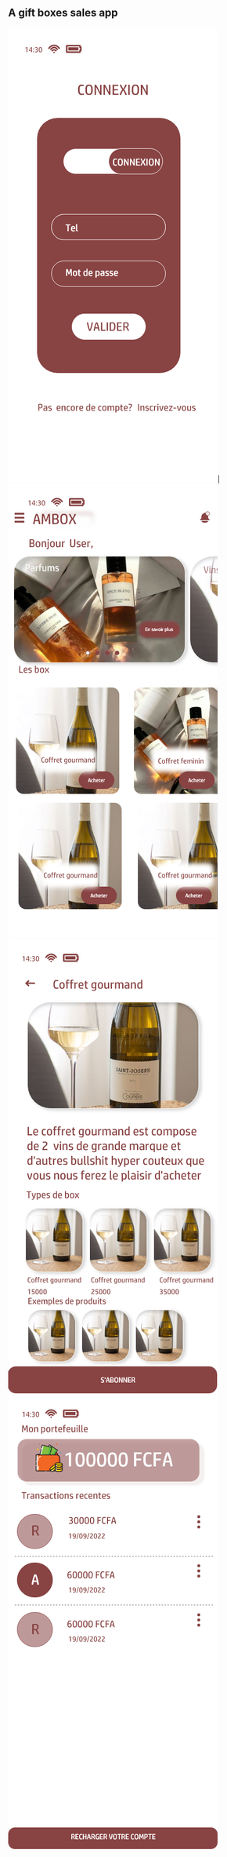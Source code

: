 ## A gift boxes sales app

![Login screen](https://github.com/nickAP02/am_box/blob/nickAp02/assets/screenshots/login.png)|![Home screen](https://github.com/nickAP02/am_box/blob/nickAp02/assets/screenshots/home.png) ![Checkout screen](https://github.com/nickAP02/am_box/blob/nickAp02/assets/screenshots/checkout.png) ![Wallet screen](https://github.com/nickAP02/am_box/blob/nickAp02/assets/screenshots/wallet.png)
